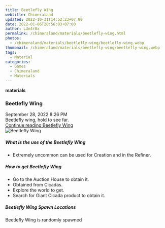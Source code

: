```yaml
---
title: Beetlefly Wing
webtitle: Chimeraland
updated: 2022-10-31T14:52:23+07:00
date: 2022-01-06T20:56:03+07:00
author: L3n4r0x
permalink: /chimeraland/materials/beetlefly-wing.html
photos:
  - /chimeraland/materials/beetlefly-wing/beetlefly-wing.webp
thumbnail: /chimeraland/materials/beetlefly-wing/beetlefly-wing.webp
tags:
  - Material
categories:
  - Games
  - Chimeraland
  - Materials
---
```


<section id="bootstrap-wrapper"><link rel="stylesheet" href="https://cdn.statically.io/gh/dimaslanjaka/Web-Manajemen/40ac3225/css/bootstrap-4.5-wrapper.css"/><div class="row g-0 border rounded overflow-hidden flex-md-row mb-4 shadow-sm position-relative"><div class="col p-4 d-flex flex-column position-static"><strong class="d-inline-block mb-2 text-success">materials</strong><h3 class="mb-0">Beetlefly Wing</h3><div class="mb-1 text-muted">September 28, 2022 8:26 PM</div><div class="mb-2 border p-1">Beetlefly wing, hold to see far.</div><a href="#" class="stretched-link d-none">Continue reading Beetlefly Wing</a></div><div class="col-auto d-none d-lg-block"><img src="/chimeraland/materials/beetlefly-wing/beetlefly-wing.webp" alt="Beetlefly Wing"/></div></div><div class="row"><div class="col-lg-6 col-12 mb-2"><div class="card"><div class="card-body"><h5 class="card-title">What is the use of the Beetlefly Wing</h5><div class="card-text"><ul><li>Extremely uncommon can be used for Creation and in the Refiner.</li></ul></div></div></div></div><div class="col-lg-6 col-12 mb-2"><div class="card"><div class="card-body"><h5 class="card-title">How to get Beetlefly Wing</h5><div class="card-text"><ul><li>Go to the Auction House to obtain it.</li><li>Obtained from Cicadas.</li><li>Explore the world to get.</li><li>Search for Giant Cicada product to obtain it.</li></ul></div></div></div></div><div class="col-12 mb-2"><h5>Beetlefly Wing Spawn Locations</h5><p>Beetlefly Wing is randomly spawned</p></div></div></section>